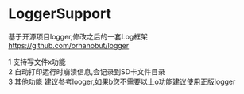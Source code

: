 # LoggerSupport

基于开源项目logger,修改之后的一套Log框架 <br>
https://github.com/orhanobut/logger <br>

1 支持写文件x功能 <br>
2 自动打印运行时崩溃信息,会记录到SD卡文件目录 <br>
3 其他功能 建议参考looger,如果b您不需要以上o功能建议使用正版logger <br>
